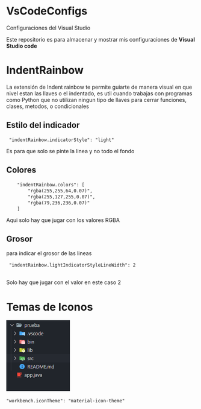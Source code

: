 # VsCodeConfigs
Configuraciones del Visual Studio 


Este repositorio es para almacenar y mostrar mis configuraciones de **Visual Studio code** 



# IndentRainbow

La extensión de Indent rainbow te permite guiarte de manera visual en que nivel estan las llaves o el indentado, es util cuando trabajas con programas como Python que no utilizan ningun tipo de llaves para cerrar funciones, clases, metodos, o condicionales 

## Estilo del indicador
```
 "indentRainbow.indicatorStyle": "light" 
 ``` 

Es para que solo se pinte la linea y no todo el fondo 

## Colores
``` 
    "indentRainbow.colors": [
        "rgba(255,255,64,0.07)",
        "rgba(255,127,255,0.07)",
        "rgba(79,236,236,0.07)"
    ] 
```    
Aqui solo hay que jugar con los valores RGBA    

## Grosor
para indicar el grosor de las lineas 

```
 "indentRainbow.lightIndicatorStyleLineWidth": 2 
 
```

Solo hay que jugar con el valor en este caso 2 


# Temas de Iconos
![alt text](image.png)


 ```
 "workbench.iconTheme": "material-icon-theme"
```